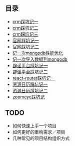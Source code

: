 ## 目录

* [crm踩坑记一](crm-v1.md)
* [crm踩坑记二](crm-v2.md)
* [crm踩坑记三](crm-v3.md)
* [官网踩坑记一](knownsec-v1.md)
* [官网踩坑记二](knownsec-v2.md)
* [记一次mongodb性能优化](mongodb-v1.md)
* [记一次导入数据到mongodb](mongodb-v2.md)
* [辟谣平台踩坑记一](piyao-v1.md)
* [辟谣平台踩坑记二](piyao-v2.md)
* [react-router踩坑记一](react-router-v1.md)
* [资源日历踩坑记一](source-calendar-v1.md)
* [资源日历踩坑记二](source-calendar-v2.md)
* [zoomeye踩坑记](zoomeye.md)

## TODO

* 如何快速上手一个项目
* 如何更好的重构需求／项目
* 几种常见的项目结构组织方式
